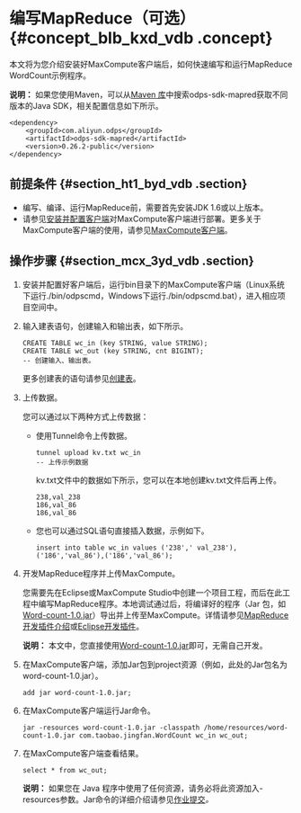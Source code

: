 # 编写MapReduce（可选） {#concept_blb_kxd_vdb .concept}

本文将为您介绍安装好MaxCompute客户端后，如何快速编写和运行MapReduce WordCount示例程序。

**说明：** 如果您使用Maven，可以从[Maven 库](http://search.maven.org/)中搜索odps-sdk-mapred获取不同版本的Java SDK，相关配置信息如下所示。

``` {#codeblock_eij_mkd_3b3}
<dependency>
    <groupId>com.aliyun.odps</groupId>
    <artifactId>odps-sdk-mapred</artifactId>
    <version>0.26.2-public</version>
</dependency>
```

## 前提条件 {#section_ht1_byd_vdb .section}

-   编写、编译、运行MapReduce前，需要首先安装JDK 1.6或以上版本。
-   请参见[安装并配置客户端](../../../../intl.zh-CN/准备工作/安装并配置客户端.md)对MaxCompute客户端进行部署。更多关于MaxCompute客户端的使用，请参见[MaxCompute客户端](../../../../intl.zh-CN/工具及下载/客户端.md)。

## 操作步骤 {#section_mcx_3yd_vdb .section}

1.  安装并配置好客户端后，运行bin目录下的MaxCompute客户端（Linux系统下运行./bin/odpscmd，Windows下运行./bin/odpscmd.bat），进入相应项目空间中。
2.  输入建表语句，创建输入和输出表，如下所示。

    ``` {#codeblock_ba6_1s3_qw8}
    CREATE TABLE wc_in (key STRING, value STRING);
    CREATE TABLE wc_out (key STRING, cnt BIGINT);
    -- 创建输入、输出表。
    ```

    更多创建表的语句请参见[创建表](../../../../intl.zh-CN/开发/常用命令/表操作.md)。

3.  上传数据。

    您可以通过以下两种方式上传数据：

    -   使用Tunnel命令上传数据。

        ``` {#codeblock_t9a_v0z_0at}
        tunnel upload kv.txt wc_in
        -- 上传示例数据
        ```

        kv.txt文件中的数据如下所示，您可以在本地创建kv.txt文件后再上传。

        ``` {#codeblock_4oq_k4v_o5q}
        238,val_238
        186,val_86
        186,val_86
        ```

    -   您也可以通过SQL语句直接插入数据，示例如下。

        ``` {#codeblock_b8m_znt_3zg}
        insert into table wc_in values ('238',' val_238'),('186','val_86'),('186','val_86');
        ```

4.  开发MapReduce程序并上传MaxCompute。

    您需要先在Eclipse或MaxCompute Studio中创建一个项目工程，而后在此工程中编写MapReduce程序。本地调试通过后，将编译好的程序（Jar 包，如[Word-count-1.0.jar](../../../../intl.zh-CN/开发/MapReduce/示例程序/WordCount示例.md)）导出并上传至MaxCompute。详情请参见[MapReduce开发插件介绍](../../../../intl.zh-CN/工具及下载/Eclipse开发插件/安装Eclipse插件.md)或[Eclipse开发插件](../../../../intl.zh-CN/工具及下载/Eclipse开发插件/安装Eclipse插件.md#)。

    **说明：** 本文中，您直接使用[Word-count-1.0.jar](../../../../intl.zh-CN/开发/MapReduce/示例程序/WordCount示例.md)即可，无需自己开发。

5.  在MaxCompute客户端，添加Jar包到project资源（例如，此处的Jar包名为word-count-1.0.jar）。

    ``` {#codeblock_23k_fba_7jr}
    add jar word-count-1.0.jar;
    ```

6.  在MaxCompute客户端运行Jar命令。

    ``` {#codeblock_c1t_ya3_6ae}
    jar -resources word-count-1.0.jar -classpath /home/resources/word-count-1.0.jar com.taobao.jingfan.WordCount wc_in wc_out;
    ```

7.  在MaxCompute客户端查看结果。

    ``` {#codeblock_wkm_dk3_2fj}
    select * from wc_out;
    ```

    **说明：** 如果您在 Java 程序中使用了任何资源，请务必将此资源加入-resources参数。Jar命令的详细介绍请参见[作业提交](../../../../intl.zh-CN/开发/MapReduce/功能介绍/作业提交.md)*。*


